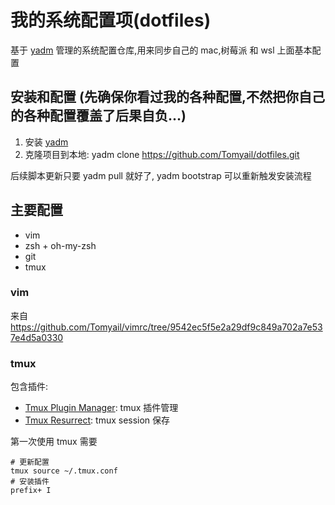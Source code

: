 # 我的系统配置项(dotfiles)

基于 [yadm](https://yadm.io/) 管理的系统配置仓库,用来同步自己的 mac,树莓派 和 wsl 上面基本配置

## 安装和配置 (先确保你看过我的各种配置,不然把你自己的各种配置覆盖了后果自负...)

1. 安装 [yadm](https://yadm.io/docs/install)
2. 克隆项目到本地: yadm clone https://github.com/Tomyail/dotfiles.git


后续脚本更新只要 yadm pull 就好了, yadm bootstrap 可以重新触发安装流程


## 主要配置

* vim
* zsh + oh-my-zsh
* git 
* tmux


### vim

来自 https://github.com/Tomyail/vimrc/tree/9542ec5f5e2a29df9c849a702a7e537e4d5a0330

### tmux

包含插件:

* [Tmux Plugin Manager](https://github.com/tmux-plugins/tpm): tmux 插件管理
* [Tmux Resurrect](https://github.com/tmux-plugins/tmux-resurrect#key-bindings): tmux session 保存

第一次使用 tmux 需要 
```
# 更新配置
tmux source ~/.tmux.conf
# 安装插件
prefix+ I
```
